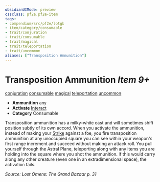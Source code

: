 ```yaml
---
obsidianUIMode: preview
cssclass: pf2e,pf2e-item
tags:
- compendium/src/pf2e/lotgb
- item/category/consumable
- trait/conjuration
- trait/consumable
- trait/magical
- trait/teleportation
- trait/uncommon
aliases: ["Transposition Ammunition"]
---
```

# Transposition Ammunition *Item 9+*  
[conjuration](/rules/traits/conjuration.md)  [consumable](/rules/traits/consumable.md)  [magical](/rules/traits/magical.md)  [teleportation](/rules/traits/teleportation.md)  [uncommon](/rules/traits/uncommon.md)  

- **Ammunition** any
- **Activate** [Interact](/rules/actions/interact.md)
- **Category** Consumable

Transposition ammunition has a milky-white cast and will sometimes shift position subtly of its own accord. When you activate the ammunition, instead of making your [Strike](/rules/actions/strike.md) against a foe, you fire transposition ammunition at any unoccupied square you can see within your weapon's first range increment and succeed without making an attack roll. You pull yourself through the Astral Plane, teleporting along with any items you are holding into the square where you shot the ammunition. If this would carry along any other creature (even one in an extradimensional space), the activation fails.

*Source: Lost Omens: The Grand Bazaar p. 31*